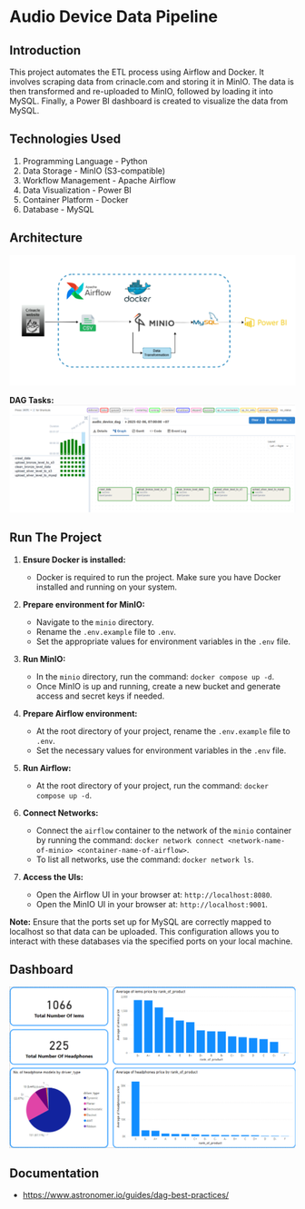 # Audio Device Data Pipeline

## Introduction
This project automates the ETL process using Airflow and Docker. It involves scraping data from crinacle.com and storing it in MinIO. The data is then transformed and re-uploaded to MinIO, followed by loading it into MySQL. Finally, a Power BI dashboard is created to visualize the data from MySQL.

## Technologies Used
1. Programming Language - Python
2. Data Storage - MinIO (S3-compatible)
3. Workflow Management - Apache Airflow
4. Data Visualization - Power BI
5. Container Platform - Docker
7. Database - MySQL

## Architecture
![Architecture](image/workflow.png)

**DAG Tasks:**
![DAG Tasks](image/dag_tasks.png)

## Run The Project
1. **Ensure Docker is installed:**
   - Docker is required to run the project. Make sure you have Docker installed and running on your system.

2. **Prepare environment for MinIO:**
   - Navigate to the `minio` directory.
   - Rename the `.env.example` file to `.env`.
   - Set the appropriate values for environment variables in the `.env` file.

3. **Run MinIO:**
   - In the `minio` directory, run the command: `docker compose up -d`.
   - Once MinIO is up and running, create a new bucket and generate access and secret keys if needed.

4. **Prepare Airflow environment:**
   - At the root directory of your project, rename the `.env.example` file to `.env`.
   - Set the necessary values for environment variables in the `.env` file.

5. **Run Airflow:**
   - At the root directory of your project, run the command: `docker compose up -d`.

6. **Connect Networks:**
   - Connect the `airflow` container to the network of the `minio` container by running the command: `docker network connect <network-name-of-minio> <container-name-of-airflow>`.
   - To list all networks, use the command: `docker network ls`.

7. **Access the UIs:**
   - Open the Airflow UI in your browser at: `http://localhost:8080`.
   - Open the MinIO UI in your browser at: `http://localhost:9001`.

**Note:** Ensure that the ports set up for MySQL are correctly mapped to localhost so that data can be uploaded. This configuration allows you to interact with these databases via the specified ports on your local machine.

## Dashboard
![Dash_board_1](image/dash_board1.png)

## Documentation
- https://www.astronomer.io/guides/dag-best-practices/  







